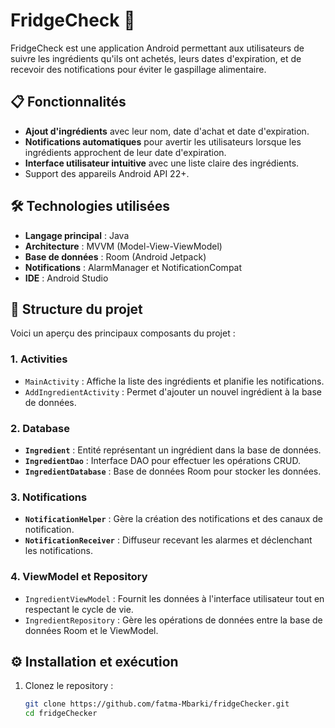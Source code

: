 # FridgeCheck 🧊

FridgeCheck est une application Android permettant aux utilisateurs de suivre les ingrédients qu'ils ont achetés, leurs dates d'expiration, et de recevoir des notifications pour éviter le gaspillage alimentaire.  

## 📋 Fonctionnalités
- **Ajout d'ingrédients** avec leur nom, date d'achat et date d'expiration.
- **Notifications automatiques** pour avertir les utilisateurs lorsque les ingrédients approchent de leur date d'expiration.
- **Interface utilisateur intuitive** avec une liste claire des ingrédients.
- Support des appareils Android API 22+.

## 🛠️ Technologies utilisées
- **Langage principal** : Java
- **Architecture** : MVVM (Model-View-ViewModel)
- **Base de données** : Room (Android Jetpack)
- **Notifications** : AlarmManager et NotificationCompat
- **IDE** : Android Studio

## 📂 Structure du projet
Voici un aperçu des principaux composants du projet :

### **1. Activities**
- `MainActivity` : Affiche la liste des ingrédients et planifie les notifications.
- `AddIngredientActivity` : Permet d'ajouter un nouvel ingrédient à la base de données.

### **2. Database**
- **`Ingredient`** : Entité représentant un ingrédient dans la base de données.
- **`IngredientDao`** : Interface DAO pour effectuer les opérations CRUD.
- **`IngredientDatabase`** : Base de données Room pour stocker les données.

### **3. Notifications**
- **`NotificationHelper`** : Gère la création des notifications et des canaux de notification.
- **`NotificationReceiver`** : Diffuseur recevant les alarmes et déclenchant les notifications.

### **4. ViewModel et Repository**
- `IngredientViewModel` : Fournit les données à l'interface utilisateur tout en respectant le cycle de vie.
- `IngredientRepository` : Gère les opérations de données entre la base de données Room et le ViewModel.

## ⚙️ Installation et exécution
1. Clonez le repository :
   ```bash
   git clone https://github.com/fatma-Mbarki/fridgeChecker.git
   cd fridgeChecker
